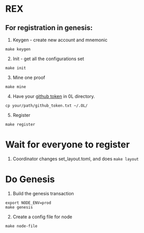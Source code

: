 
# REX

## For registration in genesis:
1. Keygen - create new account and mnemonic

```
make keygen
```

2. Init - get all the configurations set

```
make init
```

3. Mine one proof

```
make mine
```

4. Have your [github token](https://docs.github.com/en/github/authenticating-to-github/keeping-your-account-and-data-secure/creating-a-personal-access-token) in 0L directory. 

```
cp your/path/github_token.txt ~/.OL/
```

5. Register

```
make register
```

# Wait for everyone to register

1. Coordinator changes set_layout.toml, and does `make layout`

# Do Genesis
1. Build the genesis transaction
```
export NODE_ENV=prod
make genesis
```

2. Create a config file for node
```
make node-file
```
